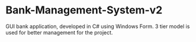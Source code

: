 # Bank-Management-System-v2
GUI bank application, developed in C# using Windows Form. 3 tier model is used for better management for the project.

